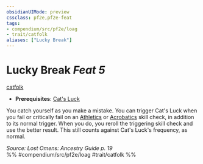 ```yaml
---
obsidianUIMode: preview
cssclass: pf2e,pf2e-feat
tags:
- compendium/src/pf2e/loag
- trait/catfolk
aliases: ["Lucky Break"]
---
```

# Lucky Break  *Feat 5*  
[catfolk](../../Rules/traits/catfolk-b1.md)  

- **Prerequisites**: [Cat's Luck](cats-luck-apg.md)

You catch yourself as you make a mistake. You can trigger Cat's Luck when you fail or critically fail on an [Athletics](../skills.md#Athletics) or [Acrobatics](../skills.md#Acrobatics) skill check, in addition to its normal trigger. When you do, you reroll the triggering skill check and use the better result. This still counts against Cat's Luck's frequency, as normal.

*Source: Lost Omens: Ancestry Guide p. 19*  
%% #compendium/src/pf2e/loag #trait/catfolk %%
